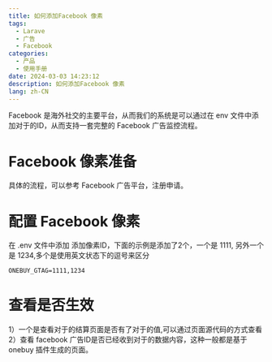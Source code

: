 ```yaml
---
title: 如何添加Facebook 像素
tags:
  - Larave
  - 广告
  - Facebook
categories:
  - 产品
  - 使用手册
date: 2024-03-03 14:23:12
description: 如何添加Facebook 像素
lang: zh-CN
---
```

Facebook 是海外社交的主要平台，从而我们的系统是可以通过在 env 文件中添加对于的ID，从而支持一套完整的 Facebook 广告监控流程。

# Facebook 像素准备
具体的流程，可以参考 Facebook 广告平台，注册申请。

# 配置 Facebook 像素

在 .env 文件中添加 添加像素ID，下面的示例是添加了2个，一个是 1111, 另外一个是 1234,多个是使用英文状态下的逗号来区分
```
ONEBUY_GTAG=1111,1234
```

# 查看是否生效
1）一个是查看对于的结算页面是否有了对于的值,可以通过页面源代码的方式查看  
2）查看 facebook 广告ID是否已经收到对于的数据内容，这种一般都是基于 onebuy 插件生成的页面。